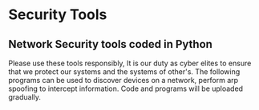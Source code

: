 # Security Tools


## Network Security tools coded in Python
Please use these tools responsibly, It is our duty as cyber elites to ensure that we protect our systems and the systems of other's. The following programs can be used to discover devices on a network, perform arp spoofing to intercept information. Code and programs will be uploaded gradually. 
